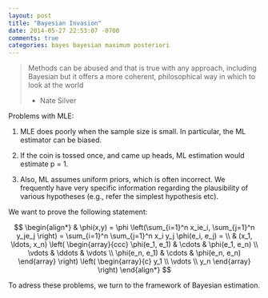 ```yaml
---
layout: post
title: "Bayesian Invasion"
date: 2014-05-27 22:53:07 -0700
comments: true
categories: bayes bayesian maximum posteriori
---
```


> Methods can be abused and that is true with any approach, including Bayesian but it offers a more coherent, philosophical way in which to look at the world 
> - Nate Silver

Problems with MLE:

1.  MLE does poorly when the sample size is small. In particular, the ML estimator can be biased.

2.  If the coin is tossed once, and came up heads, ML estimation would estimate p = 1.

3.  Also, ML assumes uniform priors, which is often incorrect. We frequently have very specific information regarding the plausibility of various hypotheses (e.g., refer the simplest hypothesis etc).

We want to prove the following statement:

$$
\begin{align*}
  & \phi(x,y) = \phi \left(\sum_{i=1}^n x_ie_i, \sum_{j=1}^n y_je_j \right)
  = \sum_{i=1}^n \sum_{j=1}^n x_i y_j \phi(e_i, e_j) = \\
  & (x_1, \ldots, x_n) \left( \begin{array}{ccc}
      \phi(e_1, e_1) & \cdots & \phi(e_1, e_n) \\
      \vdots & \ddots & \vdots \\
      \phi(e_n, e_1) & \cdots & \phi(e_n, e_n)
    \end{array} \right)
  \left( \begin{array}{c}
      y_1 \\
      \vdots \\
      y_n
    \end{array} \right)
\end{align*}
$$


To adress these problems, we turn to the framework of Bayesian estimation.

<!-- more -->

